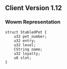 ## Client Version 1.12

### Wowm Representation
```rust,ignore
struct StabledPet {
    u32 pet_number;    
    u32 entry;    
    u32 level;    
    CString name;    
    u32 loyalty;    
    u8 slot;    
}

```
